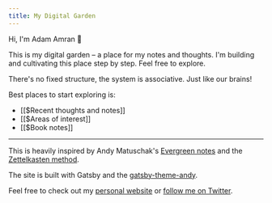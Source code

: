 ```yaml
---
title: My Digital Garden
---
```


Hi, I'm Adam Amran 👋

This is my digital garden – a place for my notes and thoughts.
I'm building and cultivating this place step by step. Feel free to explore.

There's no fixed structure, the system is associative. Just like our brains!

Best places to start exploring is:
- [[$Recent thoughts and notes]]
- [[$Areas of interest]]
- [[$Book notes]]

---

This is heavily inspired by Andy Matuschak's [Evergreen notes](https://notes.andymatuschak.org/z4SDCZQeRo4xFEQ8H4qrSqd68ucpgE6LU155C) and the [Zettelkasten method](https://zettelkasten.de/).

The site is built with Gatsby and the [gatsby-theme-andy](https://github.com/aravindballa/gatsby-theme-andy).

Feel free to check out my [personal website](https://amran.cz) or [follow me on Twitter](https://twitter.com/amrancz).